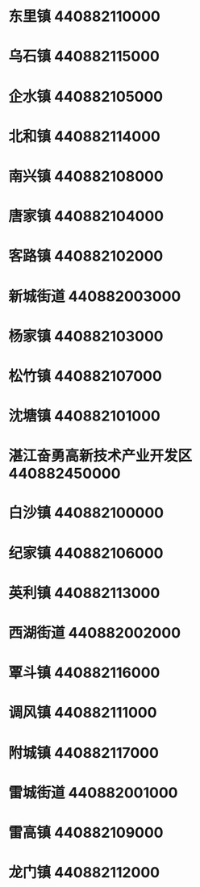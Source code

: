 # 东里镇 440882110000
# 乌石镇 440882115000
# 企水镇 440882105000
# 北和镇 440882114000
# 南兴镇 440882108000
# 唐家镇 440882104000
# 客路镇 440882102000
# 新城街道 440882003000
# 杨家镇 440882103000
# 松竹镇 440882107000
# 沈塘镇 440882101000
# 湛江奋勇高新技术产业开发区 440882450000
# 白沙镇 440882100000
# 纪家镇 440882106000
# 英利镇 440882113000
# 西湖街道 440882002000
# 覃斗镇 440882116000
# 调风镇 440882111000
# 附城镇 440882117000
# 雷城街道 440882001000
# 雷高镇 440882109000
# 龙门镇 440882112000
